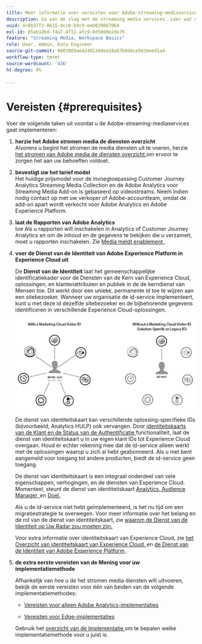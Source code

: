 ```yaml
---
title: Meer informatie over vereisten voor Adobe-streaming-mediaservices
description: Ga aan de slag met de streaming media services. Leer wat u nodig hebt voor de implementatie.
uuid: 4c0b37f3-8615-4cc0-b9c9-eeb029067064
exl-id: 85ab1dbd-f4a7-4f11-afc9-8d5000e2de70
feature: "Streaming Media, Workspace Basics"
role: User, Admin, Data Engineer
source-git-commit: 0083869ae4248134dea18a87b9d4ce563eeed1a4
workflow-type: tm+mt
source-wordcount: '436'
ht-degree: 0%

---
```


# Vereisten {#prerequisites}

Voer de volgende taken uit voordat u de Adobe-streaming-mediaservices gaat implementeren:

1. **herzie het Adobe stromen media de diensten overzicht**<br>
Alvorens u begint het stromen de media diensten uit te voeren, herzie [ het stromen van Adobe media de diensten overzicht ](/help/media-overview.md) om ervoor te zorgen het aan uw behoeften voldoet.

1. **bevestigt uw het tarief model**<br>
Het huidige prijsmodel voor de invoegtoepassing Customer Journey Analytics Streaming Media Collection en de Adobe Analytics voor Streaming Media Add-on is gebaseerd op videostreams. Neem indien nodig contact op met uw verkoper of Adobe-accountteam, omdat de add-on apart wordt verkocht voor Adobe Analytics en Adobe Experience Platform.

1. **laat de Rapporten van Adobe Analytics**<br> toe
Als u rapporten wilt inschakelen in Analytics of Customer Journey Analytics en om de inhoud en de gegevens te bekijken die u verzamelt, moet u rapporten inschakelen. Zie [ Media meldt enablement ](/help/reporting/media-reports-enable.md).

1. **voer de Dienst van de Identiteit van Adobe Experience Platform in Experience Cloud uit**

   De **Dienst van de Identiteit** laat het gemeenschappelijke identificatiekader voor de Diensten van de Kern van Experience Cloud, oplossingen, en klantenattributen en publiek in de de kerndienst van Mensen toe. Dit werkt door een unieke, permanente id toe te wijzen aan een sitebezoeker. Wanneer uw organisatie de id-service implementeert, kunt u met deze id dezelfde sitebezoeker en de bijbehorende gegevens identificeren in verschillende Experience Cloud-oplossingen.

   ![ grafisch van de Dienst van identiteitskaart ](assets/mc_id_service_graphic.png)

   De dienst van identiteitskaart kan verschillende oplossing-specifieke IDs (bijvoorbeeld, Analytics HULP) ook vervangen. Door [ identiteitskaarts van de Klant en de Status van de Authentificatie ](https://experienceleague.adobe.com/docs/id-service/using/reference/authenticated-state.html) functionaliteit, laat de dienst van identiteitskaart u in uw eigen klant IDs tot Experience Cloud overgaan. Houd er echter rekening mee dat de id-service alleen werkt met de oplossingen waarop u zich al hebt geabonneerd. Als u niet bent aangemeld voor toegang tot andere producten, biedt de id-service geen toegang.

   De dienst van identiteitskaart is een integraal onderdeel van vele eigenschappen, verhogingen, en de diensten van Experience Cloud. Momenteel, steunt de dienst van identiteitskaart [ Analytics, ](https://www.adobe.com/marketing-cloud/web-analytics.html) [ Audience Manager, ](https://www.adobe.com/marketing-cloud/data-management-platform.html) en [ Doel.](https://www.adobe.com/marketing-cloud/testing-targeting.html)

   Als u de id-service niet hebt geïmplementeerd, is het nu tijd om een migratiestrategie te overwegen. Voor meer informatie over het belang en de rol van de dienst van identiteitskaart, zie [ waarom de Dienst van de Identiteit op Uw Radar zou moeten zijn.](https://theblog.adobe.com/why-new-adobe-marketing-cloud-id-service-should-be-on-your-radar/)

   Voor extra informatie over identiteitskaart van Experience Cloud, zie [ het Overzicht van identiteitskaart van Experience Cloud, ](https://experienceleague.adobe.com/docs/id-service/using/intro/overview.html) en [ de Dienst van de Identiteit van Adobe Experience Platform ](https://experienceleague.adobe.com/docs/id-service/using/home.html).

1. **de extra eerste vereisten van de Mening voor uw implementatiemethode**

   Afhankelijk van hoe u de het stromen media diensten wilt uitvoeren, bekijk de eerste vereisten voor één van beiden van de volgende implementatiemethodes:

   * [Vereisten voor alleen Adobe Analytics-implementaties](/help/implementation/media-sdk/setup/prerequisites-analytics.md)

   * [Vereisten voor Edge-implementaties](/help/implementation/edge/prerequisites-edge.md)

   Gebruik het [ overzicht van de Implementatie ](/help/implementation/overview.md) om te bepalen welke implementatiemethode voor u juist is.
